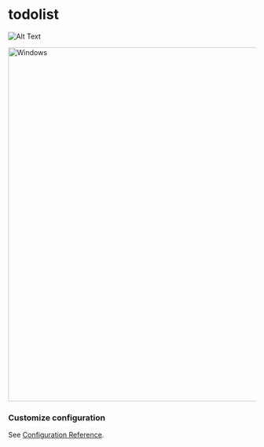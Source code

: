 # todolist

![Alt Text](https://www.demjhonsnelby.com/gifs/vue-todolist.gif)

<img src="https://www.demjhonsnelby.com/gifs/vue-todolist.gif" alt="Windows" width="1280" height="720"> 

### Customize configuration
See [Configuration Reference](https://cli.vuejs.org/config/).
